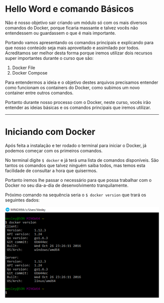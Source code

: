 # Hello Word e comando Básicos

Não é nosso objetivo sair criando um módulo só com os mais diversos comandos do Docker, porque ficaria massante e talvez vocês não entendessem ou guardassem o que é mais importante.

Portando vamos apresentando os comandos principais e explicando para que nosso conteúdo seja mais aproveitado e assimilado por todos. Acreditamos ser melhor desta forma porque iremos utilizar dois recursos super importantes durante o curso que são:

1. Docker File
2. Docker Compose

Para entendermos a ideia e o objetivo destes arquivos precisamos entender como funcionam os containers do Docker, como subimos um novo container entre outros comandos.

Portanto durante nosso processo com o Docker, neste curso, vocês irão entender as ideias básicas e os comandos principais que iremos utilizar.

***

# Iniciando com Docker

Após feita a instalação e ter rodado o terminal para iniciar o Docker, já podemos começar com os primeiros comandos.

No terminal digite `$ docker` e já terá uma lista de comandos disponíveis. São tantos os comandos que talvez ninguém saiba todos, mas temos esta facilidade de consultar a hora que quisermos.

Portanto iremos lhe passar o necessário para que possa trabalhar com o Docker no seu dia-a-dia de desenvolvimento tranquilamente.

Próximo comando na sequência seria o `$ docker version` que trará os seguintes dados:

![Docker Version](./images/docker-version-command.png "Docker Version Command")